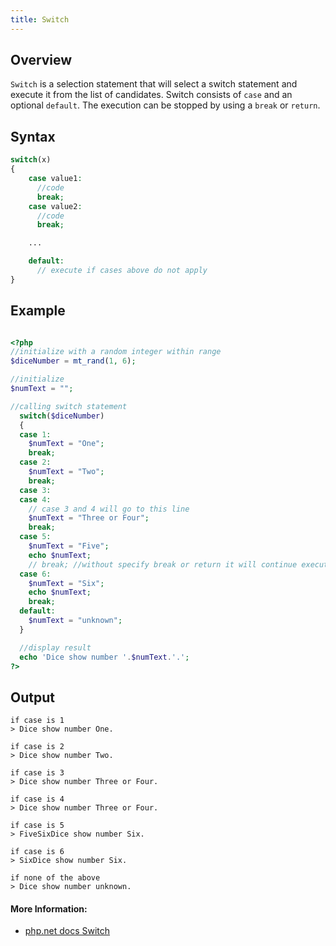 ```yaml
---
title: Switch
---
```

## Overview
`Switch` is a selection statement that will select a switch statement and execute it from the list of candidates. Switch consists of `case` and an optional `default`. The execution can be stopped by using a `break` or `return`.

## Syntax
```php
switch(x)
{
    case value1:
      //code
      break;
    case value2:
      //code
      break;

    ...

    default:
      // execute if cases above do not apply
}
```


## Example
```php

<?php
//initialize with a random integer within range
$diceNumber = mt_rand(1, 6);

//initialize
$numText = "";

//calling switch statement
  switch($diceNumber)
  {
  case 1:
    $numText = "One";
    break;
  case 2:
    $numText = "Two";
    break;
  case 3:
  case 4:
    // case 3 and 4 will go to this line
    $numText = "Three or Four";
    break;
  case 5:
    $numText = "Five";
    echo $numText;
    // break; //without specify break or return it will continue execute to next case.
  case 6:
    $numText = "Six";
    echo $numText;
    break;
  default:
    $numText = "unknown";
  }

  //display result
  echo 'Dice show number '.$numText.'.';
?>
```

## Output
```
if case is 1
> Dice show number One.

if case is 2
> Dice show number Two.

if case is 3
> Dice show number Three or Four.

if case is 4
> Dice show number Three or Four.

if case is 5
> FiveSixDice show number Six.

if case is 6
> SixDice show number Six.

if none of the above
> Dice show number unknown.
```

#### More Information:
* <a href="https://secure.php.net/manual/en/control-structures.switch.php" rel="nofollow">php.net docs Switch</a>
